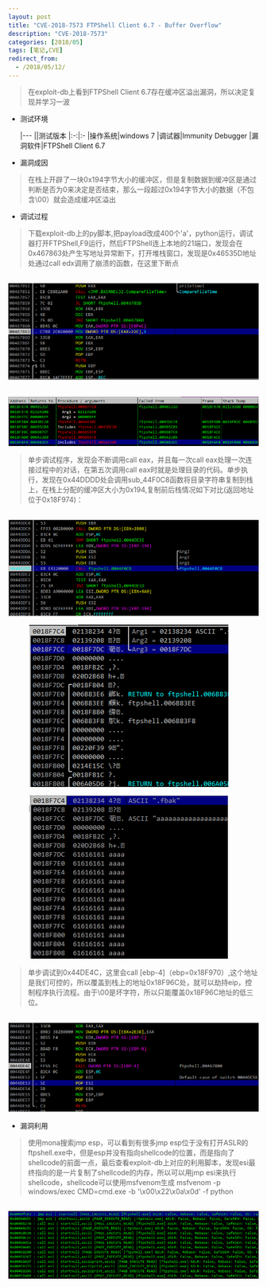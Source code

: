 ```yaml
---
layout: post
title: "CVE-2018-7573 FTPShell Client 6.7 - Buffer Overflow"
description: "CVE-2018-7573"
categories: [2018/05]
tags: [笔记,CVE]
redirect_from:
  - /2018/05/12/
---
```


> 在exploit-db上看到FTPShell Client 6.7存在缓冲区溢出漏洞，所以决定复现并学习一波

* 测试环境

	|---
	||测试版本
	|:-:|:-
	|操作系统|windows 7
	|调试器|Immunity Debugger
	|漏洞软件|FTPShell Client 6.7

* 漏洞成因

> 在栈上开辟了一块0x194字节大小的缓冲区，但是复制数据到缓冲区是通过判断是否为0来决定是否结束，那么一段超过0x194字节大小的数据（不包含\00）就会造成缓冲区溢出

* 调试过程

> 下载exploit-db上的py脚本,把payload改成400个'a'，python运行，调试器打开FTPShell,F9运行，然后FTPShell连上本地的21端口，发现会在0x467863处产生写地址异常断下，打开堆栈窗口，发现是0x46535D地址处通过call edx调用了崩溃的函数，在这里下断点

&emsp;&emsp;&emsp;![cve-2018-7573-crash](https://raw.githubusercontent.com/lm0963/lm0963.github.io/master/assets/images/screenshots/cve-2018-7573/crash.png)

&emsp;&emsp;&emsp;![cve-2018-7573-stack](https://raw.githubusercontent.com/lm0963/lm0963.github.io/master/assets/images/screenshots/cve-2018-7573/stack.png)

> 单步调试程序，发现会不断调用call eax，并且每一次call eax处理一次连接过程中的对话，在第五次调用call eax时就是处理目录的代码。单步执行，发现在0x44DDDD处会调用sub_44F0C8函数将目录字符串复制到栈上，在栈上分配的缓冲区大小为0x194,复制前后栈情况如下对比(返回地址位于0x18F974)：

&emsp;&emsp;&emsp;![cve-2018-7573-44dddd](https://raw.githubusercontent.com/lm0963/lm0963.github.io/master/assets/images/screenshots/cve-2018-7573/44dddd.png)

&emsp;&emsp;&emsp;![cve-2018-7573-smash_before](https://raw.githubusercontent.com/lm0963/lm0963.github.io/master/assets/images/screenshots/cve-2018-7573/smash_before.png)

&emsp;&emsp;&emsp;![cve-2018-7573-smash_after](https://raw.githubusercontent.com/lm0963/lm0963.github.io/master/assets/images/screenshots/cve-2018-7573/smash_after.png)

> 单步调试到0x44DE4C，这里会call [ebp-4]（ebp=0x18F970）,这个地址是我们可控的，所以覆盖到栈上的地址0x18F96C处，就可以劫持eip，控制程序执行流程。由于\00是坏字符，所以只能覆盖0x18F96C地址的低三位。

&emsp;&emsp;&emsp;![cve-2018-7573-call_crash](https://raw.githubusercontent.com/lm0963/lm0963.github.io/master/assets/images/screenshots/cve-2018-7573/call_crash.png)

* 漏洞利用

> 使用mona搜索jmp esp，可以看到有很多jmp esp位于没有打开ASLR的ftpshell.exe中，但是esp并没有指向shellcode的位置，而是指向了shellcode的前面一点，最后查看exploit-db上对应的利用脚本，发现esi最终指向的是一片复制了shellcode的内存，所以可以用jmp esi来执行shellcode，shellcode可以使用msfvenom生成
> msfvenom -p windows/exec CMD=cmd.exe -b '\x00\x22\x0a\x0d' -f python

&emsp;&emsp;&emsp;![cve-2018-7573-jmp_esp](https://raw.githubusercontent.com/lm0963/lm0963.github.io/master/assets/images/screenshots/cve-2018-7573/jmp_esi.png)
